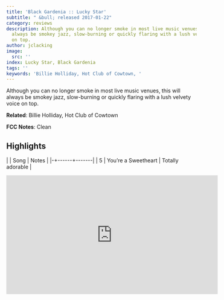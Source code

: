 ```yaml
---
title: 'Black Gardenia :: Lucky Star'
subtitle: " &bull; released 2017-01-22"
category: reviews
description: Although you can no longer smoke in most live music venues, this will
  always be smokey jazz, slow-burning or quickly flaring with a lush velvety voice
  on top.
author: jclacking
image:
  src: ''
index: Lucky Star, Black Gardenia
tags: ''
keywords: 'Billie Holliday, Hot Club of Cowtown, '
---
```

Although you can no longer smoke in most live music venues, this will always be smokey jazz, slow-burning or quickly flaring with a lush velvety voice on top.<!--more-->

**Related**: Billie Holliday, Hot Club of Cowtown

**FCC Notes**: Clean

## Highlights

| | Song | Notes |
|-+------+-------|
| 5 | You’re a Sweetheart | Totally adorable |

<div class="tlo-detail-video"><iframe width="560" height="315" src="https://www.youtube.com/embed/ioBfPcw3ERY" frameborder="0" allow="autoplay; encrypted-media" allowfullscreen></iframe></div>

